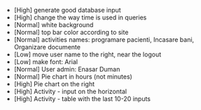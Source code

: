 - [High]   generate good database input
- [High]   change the way time is used in queries
- [Normal] white background
- [Normal] top bar color according to site
- [Normal] activities names: programare pacienti, Incasare bani, Organizare documente
- [Low]    move user name to the right, near the logout
- [Low]    make font: Arial
- [Normal] User admin: Enasar Duman
- [Normal] Pie chart in hours (not minutes)
- [High]   Pie chart on the right
- [High]   Activity - input on the horizontal
- [High]   Activity - table with the last 10-20 inputs

